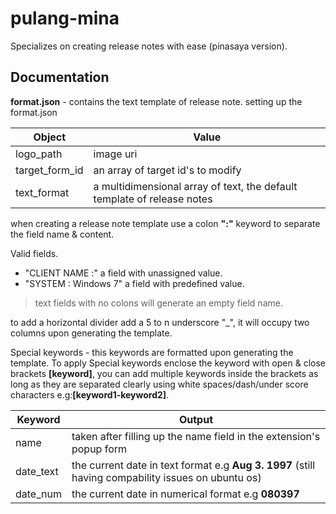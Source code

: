 # pulang-mina
Specializes on creating release notes with ease (pinasaya version).

## Documentation

**format.json** - contains the text template of release note.
  setting up the format.json
  
  Object | Value
  -------|-------
  logo_path  | image uri
  target_form_id | an array of target id's to modify
  text_format | a multidimensional array of text, the default template of release notes
  
  when creating a release note template use a colon **":"** keyword to separate the field name & content.

  Valid fields.
  - "CLIENT NAME :" a field with unassigned value.
  - "SYSTEM : Windows 7" a field with predefined value.
  
  > text fields with no colons will generate an empty field name.
  
  to add a horizontal divider add a 5 to n underscore "_", it will occupy two columns upon generating the template. 
   
 
  Special keywords - this keywords are formatted upon generating the template. To apply Special keywords enclose the keyword with open & close brackets **\[keyword\]**, you can add multiple keywords inside the brackets as long as they are separated clearly using white spaces/dash/under score characters e.g:**\[keyword1-keyword2\]**.
  
  Keyword | Output
  --------|--------
  name    | taken after filling up the name field in the extension's popup form
  date_text | the current date in text format e.g **Aug 3. 1997** (still having compability issues on ubuntu os)
  date_num | the current date in numerical format e.g **080397**
 
  
  
  
